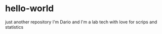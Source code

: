 # hello-world
just another repository
I'm Dario and I'm a lab tech with love for scrips and statistics
